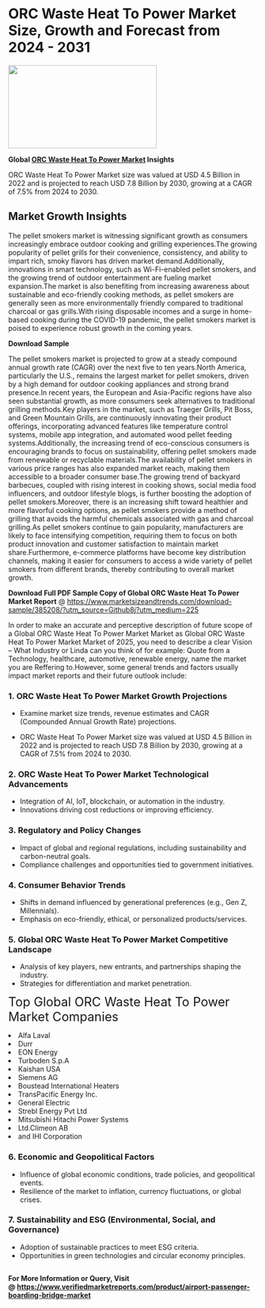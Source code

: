 <H1>ORC Waste Heat To Power Market Size, Growth and Forecast from 2024 - 2031</H1><img class="aligncenter size-medium wp-image-584254" src="https://thirdeyenews.in/wp-content/uploads/2024/09/Global-Market-Research-300x168.jpeg" alt="" width="300" height="168" /><p><strong>Global&nbsp;<a href="https://www.marketsizeandtrends.com/download-sample/385208/?utm_source=Github8j?utm_medium=225">ORC Waste Heat To Power Market</a> Insights</strong></p><p>ORC Waste Heat To Power Market size was valued at USD 4.5 Billion in 2022 and is projected to reach USD 7.8 Billion by 2030, growing at a CAGR of 7.5% from 2024 to 2030.</p><p><h2>Market Growth Insights</h2> <p>The pellet smokers market is witnessing significant growth as consumers increasingly embrace outdoor cooking and grilling experiences.The growing popularity of pellet grills for their convenience, consistency, and ability to impart rich, smoky flavors has driven market demand.Additionally, innovations in smart technology, such as Wi-Fi-enabled pellet smokers, and the growing trend of outdoor entertainment are fueling market expansion.The market is also benefiting from increasing awareness about sustainable and eco-friendly cooking methods, as pellet smokers are generally seen as more environmentally friendly compared to traditional charcoal or gas grills.With rising disposable incomes and a surge in home-based cooking during the COVID-19 pandemic, the pellet smokers market is poised to experience robust growth in the coming years.</p> <p><strong>Download Sample</strong></p> <p>The pellet smokers market is projected to grow at a steady compound annual growth rate (CAGR) over the next five to ten years.North America, particularly the U.S., remains the largest market for pellet smokers, driven by a high demand for outdoor cooking appliances and strong brand presence.In recent years, the European and Asia-Pacific regions have also seen substantial growth, as more consumers seek alternatives to traditional grilling methods.Key players in the market, such as Traeger Grills, Pit Boss, and Green Mountain Grills, are continuously innovating their product offerings, incorporating advanced features like temperature control systems, mobile app integration, and automated wood pellet feeding systems.Additionally, the increasing trend of eco-conscious consumers is encouraging brands to focus on sustainability, offering pellet smokers made from renewable or recyclable materials.The availability of pellet smokers in various price ranges has also expanded market reach, making them accessible to a broader consumer base.The growing trend of backyard barbecues, coupled with rising interest in cooking shows, social media food influencers, and outdoor lifestyle blogs, is further boosting the adoption of pellet smokers.Moreover, there is an increasing shift toward healthier and more flavorful cooking options, as pellet smokers provide a method of grilling that avoids the harmful chemicals associated with gas and charcoal grilling.As pellet smokers continue to gain popularity, manufacturers are likely to face intensifying competition, requiring them to focus on both product innovation and customer satisfaction to maintain market share.Furthermore, e-commerce platforms have become key distribution channels, making it easier for consumers to access a wide variety of pellet smokers from different brands, thereby contributing to overall market growth.<p><span class=""><strong>Download Full PDF Sample Copy of Global ORC Waste Heat To Power Market Report</strong> @ <a href="https://www.marketsizeandtrends.com/download-sample/385208/?utm_source=Github8j?utm_medium=225" target="_blank">https://www.marketsizeandtrends.com/download-sample/385208/?utm_source=Github8j?utm_medium=225</a></span></p><p>In order to make an accurate and perceptive description of future scope of a Global&nbsp;ORC Waste Heat To Power Market Market as Global&nbsp;ORC Waste Heat To Power Market Market of 2025, you need to describe a clear Vision &ndash; What Industry or Linda can you think of for example: Quote from a Technology, healthcare, automotive, renewable energy, name the market you are Reffering to.However, some general trends and factors usually impact market reports and their future outlook include:</p><h3>1.&nbsp;<strong>ORC Waste Heat To Power Market Growth Projections</strong></h3><ul><li>Examine market size trends, revenue estimates and CAGR (Compounded Annual Growth Rate) projections.</li><li><p>ORC Waste Heat To Power Market size was valued at USD 4.5 Billion in 2022 and is projected to reach USD 7.8 Billion by 2030, growing at a CAGR of 7.5% from 2024 to 2030.</p></li></ul><h3>2.&nbsp;<strong>ORC Waste Heat To Power Market Technological Advancements</strong></h3><ul><li>Integration of AI, IoT, blockchain, or automation in the industry.</li><li>Innovations driving cost reductions or improving efficiency.</li></ul><h3>3.&nbsp;<strong>Regulatory and Policy Changes</strong></h3><ul><li>Impact of global and regional regulations, including sustainability and carbon-neutral goals.</li><li>Compliance challenges and opportunities tied to government initiatives.</li></ul><h3>4.&nbsp;<strong>Consumer Behavior Trends</strong></h3><ul><li>Shifts in demand influenced by generational preferences (e.g., Gen Z, Millennials).</li><li>Emphasis on eco-friendly, ethical, or personalized products/services.</li></ul><h3>5.&nbsp;<strong>Global ORC Waste Heat To Power Market Competitive Landscape</strong></h3><ul><li>Analysis of key players, new entrants, and partnerships shaping the industry.</li><li>Strategies for differentiation and market penetration.</li></ul><p data-pm-slice="1 1 []"><span style="color: inherit; font-family: inherit; font-size: 25px;">Top Global ORC Waste Heat To Power Market Companies</span></p><div class="" data-test-id=""><p><li>Alfa Laval</li><li> Durr</li><li> EON Energy</li><li> Turboden S.p.A</li><li> Kaishan USA</li><li> Siemens AG</li><li> Boustead International Heaters</li><li> TransPacific Energy Inc.</li><li> General Electric</li><li> Strebl Energy Pvt Ltd</li><li> Mitsubishi Hitachi Power Systems</li><li> Ltd.Climeon AB</li><li> and IHI Corporation</li></p></div><h3>6.&nbsp;<strong>Economic and Geopolitical Factors</strong></h3><ul><li>Influence of global economic conditions, trade policies, and geopolitical events.</li><li>Resilience of the market to inflation, currency fluctuations, or global crises.</li></ul><h3>7.&nbsp;<strong>Sustainability and ESG (Environmental, Social, and Governance)</strong></h3><ul><li>Adoption of sustainable practices to meet ESG criteria.</li><li>Opportunities in green technologies and circular economy principles.</li></ul><h2><strong style="font-size: 14px;">For More Information or Query, Visit @&nbsp;</strong><a style="background-color: #ffffff; font-size: 14px;" href="https://www.marketsizeandtrends.com/report/orc-waste-heat-to-power-market/" target="_blank">https://www.verifiedmarketreports.com/product/airport-passenger-boarding-bridge-market</a></h2>
